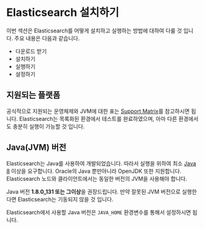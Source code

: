 # Elasticsearch 설치하기

이번 섹션은 Elasticsearch를 어떻게 설치하고 실행하는 방법에 대하여 다룰 것 입니다. 주요 내용은 다음과 같습니다.

* 다운로드 받기
* 설치하기
* 실행하기
* 설정하기

## 지원되는 플랫폼

공식적으로 지원되는 운영체제와 JVM에 대한 표는 [Support Matrix](https://www.elastic.co/support/matrix)를 참고하시면 됩니다. Elasticsearch는 목록화된 환경에서 테스트를 완료하였으며, 아마 다른 환경에서도 충분히 실행이 가능할 것 입니다.

## Java(JVM) 버전

Elasticsearch는 Java를 사용하여 개발되었습니다. 따라서 실행을 위하여 최소 [Java 8](http://www.oracle.com/technetwork/java/javase/downloads/index.html) 이상을 요구합니다. Oracle의 Java 뿐만아니라 OpenJDK 또한 지원합니다. Elasticsearch 노드와 클라이언트에서는 동일한 버전의 JVM을 사용해야 합니다.

Java 버전 **1.8.0_131 또는 그이상**을 권장드립니다. 만약 잘못된 JVM 버전으로 실행한다면 Elasticsearch는 기동되지 않을 것 입니다.

Elasticsearch에서 사용할 Java 버전은 `JAVA_HOME` 환경변수를 통해서 설정하시면 됩니다.